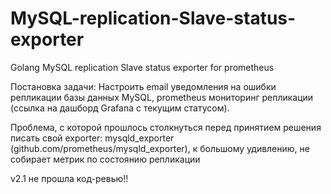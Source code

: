 # MySQL-replication-Slave-status-exporter
Golang MySQL replication Slave status exporter for prometheus

Постановка задачи:
  Настроить email уведомления на ошибки репликации базы данных MySQL, prometheus мониторинг репликации (ссылка на дашборд Grafana с текущим статусом).

Проблема, с которой прошлось столкнуться перед принятием решения писать свой exporter:
  mysqld_exporter (github.com/prometheus/mysqld_exporter), к большому удивлению, не собирает метрик по состоянию репликации


v2.1 не прошла код-ревью!!
